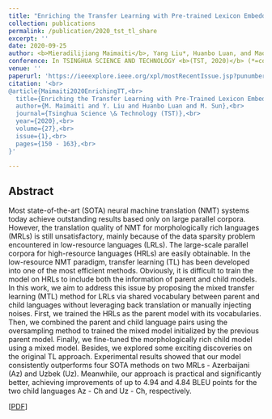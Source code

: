 ```yaml
---
title: "Enriching the Transfer Learning with Pre-trained Lexicon Embedding for Low-Resource Neural Machine Translation"
collection: publications
permalink: /publication/2020_tst_tl_share
excerpt: ''
date: 2020-09-25
author: <b>Mieradilijiang Maimaiti</b>, Yang Liu*, Huanbo Luan, and Maosong Sun
conference: In TSINGHUA SCIENCE AND TECHNOLOGY <b>(TST, 2020)</b> (*=corresponding author)
venue: ''
paperurl: 'https://ieeexplore.ieee.org/xpl/mostRecentIssue.jsp?punumber=5971803'
citation: '<br>
@article{Maimaiti2020EnrichingTT,<br>
  title={Enriching the Transfer Learning with Pre-Trained Lexicon Embedding for Low-Resource Neural Machine Translation},<br>
  author={M. Maimaiti and Y. Liu and Huanbo Luan and M. Sun},<br>
  journal={Tsinghua Science \& Technology (TST)},<br>
  year={2020},<br>
  volume={27},<br>
  issue={1},<br>
  pages={150 - 163},<br>
}'

---
```

<h2><strong>Abstract</strong></h2>
Most state-of-the-art (SOTA) neural machine translation (NMT) systems today achieve outstanding results based only on large parallel corpora. However, the translation quality of NMT for morphologically rich languages (MRLs) is still unsatisfactory, mainly because of the data sparsity problem encountered in low-resource languages (LRLs). The large-scale parallel corpora for high-resource languages (HRLs) are easily obtainable. In the low-resource NMT paradigm, transfer learning (TL) has been developed into one of the most efficient methods. Obviously, it is difficult to train the model on HRLs to include both the information of parent and child models.
In this work, we aim to address this issue by proposing the mixed transfer learning (MTL) method for LRLs via shared vocabulary between parent and child languages without leveraging back translation or manually injecting noises. First, we trained the HRLs as the parent model with its vocabularies. Then, we combined the parent and child language pairs using the oversampling method to trained the mixed model initialized by the previous parent model. Finally, we fine-tuned the morphologically rich child model using a mixed model. Besides, we explored some exciting discoveries on the original TL approach. Experimental results showed that our model consistently outperforms four SOTA methods on two MRLs - Azerbaijani (Az) and Uzbek (Uz). Meanwhile, our approach is practical and significantly better, achieving improvements of up to 4.94 and 4.84 BLEU points for the  two 
child languages Az - Ch and Uz - Ch, respectively.

\[[PDF](https://ieeexplore.ieee.org/xpl/mostRecentIssue.jsp?punumber=5971803)\]  
